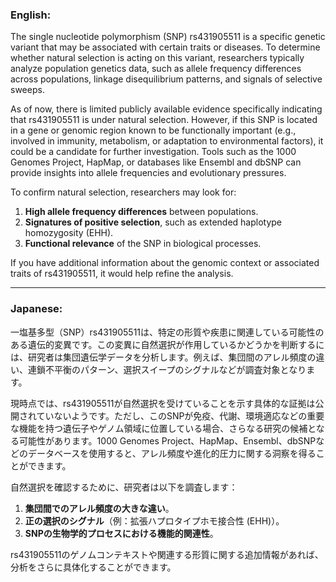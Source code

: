 ### English:
The single nucleotide polymorphism (SNP) rs431905511 is a specific genetic variant that may be associated with certain traits or diseases. To determine whether natural selection is acting on this variant, researchers typically analyze population genetics data, such as allele frequency differences across populations, linkage disequilibrium patterns, and signals of selective sweeps.

As of now, there is limited publicly available evidence specifically indicating that rs431905511 is under natural selection. However, if this SNP is located in a gene or genomic region known to be functionally important (e.g., involved in immunity, metabolism, or adaptation to environmental factors), it could be a candidate for further investigation. Tools such as the 1000 Genomes Project, HapMap, or databases like Ensembl and dbSNP can provide insights into allele frequencies and evolutionary pressures.

To confirm natural selection, researchers may look for:
1. **High allele frequency differences** between populations.
2. **Signatures of positive selection**, such as extended haplotype homozygosity (EHH).
3. **Functional relevance** of the SNP in biological processes.

If you have additional information about the genomic context or associated traits of rs431905511, it would help refine the analysis.

---

### Japanese:
一塩基多型（SNP）rs431905511は、特定の形質や疾患に関連している可能性のある遺伝的変異です。この変異に自然選択が作用しているかどうかを判断するには、研究者は集団遺伝学データを分析します。例えば、集団間のアレル頻度の違い、連鎖不平衡のパターン、選択スイープのシグナルなどが調査対象となります。

現時点では、rs431905511が自然選択を受けていることを示す具体的な証拠は公開されていないようです。ただし、このSNPが免疫、代謝、環境適応などの重要な機能を持つ遺伝子やゲノム領域に位置している場合、さらなる研究の候補となる可能性があります。1000 Genomes Project、HapMap、Ensembl、dbSNPなどのデータベースを使用すると、アレル頻度や進化的圧力に関する洞察を得ることができます。

自然選択を確認するために、研究者は以下を調査します：
1. **集団間でのアレル頻度の大きな違い**。
2. **正の選択のシグナル**（例：拡張ハプロタイプホモ接合性 (EHH)）。
3. **SNPの生物学的プロセスにおける機能的関連性**。

rs431905511のゲノムコンテキストや関連する形質に関する追加情報があれば、分析をさらに具体化することができます。